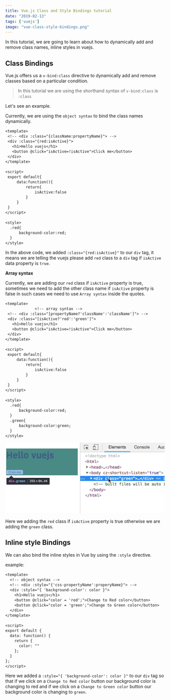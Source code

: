 ```yaml
---
title: Vue.js Class and Style Bindings tutorial
date: "2019-02-13"
tags: ['vuejs']
image: "vue-class-style-bindings.png"
---
```


In this tutorial, we are going to learn about how to dynamically add and remove class names, inline styles in vuejs.


## Class Bindings

Vue.js offers us a `v-bind:class` directive to dynamically add and remove classes based on a particular condition.


> In this tutorial we are using the shorthand syntax of `v-bind:class` is `:class`

Let's see an example.

Currently, we are using the `object syntax` to bind the class names dynamically.

```html{3,13,20-23}
<template>
 <!-- <div :class="{className:propertyName}"> -->
 <div :class="{red:isActive}">
   <h1>Hello vuejs</h1>
   <button @click="isActive=!isActive">Click me</button>
 </div>
</template>

<script>
 export default{
     data:function(){
         return{
             isActive:false
         }
     }
 }
</script>

<style>
  .red{
      background-color:red;
  }
</style>
```

In the above code, we added `:class="{red:isActive}"` to our `div` tag, it means we are telling the vuejs please add `red` class to a `div` tag if `isActive` data property is `true`.



__Array syntax__

Currently, we are adding our `red` class if `isActive` property is true, sometimes we need to add the other class name if `isActive` property is false in such cases we need to use `Array syntax` inside the quotes.

```html{4}
<template>
             <!-- array syntax -->
 <!-- <div :class="[propertyName?'className':'className']"> -->
 <div :class="[isActive?'red':'green']">
   <h1>Hello vuejs</h1>
   <button @click="isActive=!isActive">Click me</button>
 </div>
</template>

<script>
 export default{
     data:function(){
         return{
             isActive:false
         }
     }
 }
</script>

<style>
  .red{
      background-color:red;
  }
  .green{
      background-color:green;
  }
</style>
```

![vuejs-class-bindings](vuejs-class-bindings.gif)

Here we adding the `red` class if `isActive` property is true otherwise we are adding the `green` class.

## Inline style Bindings

We can also bind the inline styles in Vue by using the `:style` directive.

example:

```html{4,6-7}
<template>
  <!-- object syntax -->
  <!-- <div :style="{'css-propertyName':properyName}"> -->
  <div :style="{ 'background-color': color }">
    <h1>Hello vuejs</h1>
    <button @click="color = 'red';">Change to Red color</button>
    <button @click="color = 'green';">Change to Green color</button>
  </div>
</template>

<script>
export default {
  data: function() {
    return {
      color: ""
    };
  }
};
</script>
```

Here we added a `:style="{ 'background-color': color }"` to our `div` tag so that if we click on a `Change to Red color` button our background color is changing to red and if we click on a `Change to Green color` button our background color is changing to `green`.
